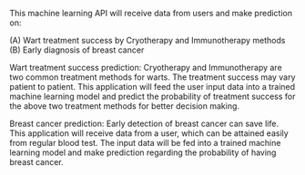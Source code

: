 This machine learning API will receive data from users and make prediction on: 

(A) Wart treatment success by Cryotherapy and Immunotherapy methods 
(B) Early diagnosis of breast cancer

Wart treatment success prediction: Cryotherapy and Immunotherapy are two common treatment methods for warts. The treatment success may vary patient to patient. This application will feed the user input data into a trained machine learning model and predict the probability of treatment success for the above two treatment methods for better decision making.

Breast cancer prediction: Early detection of breast cancer can save life. This application will receive data from a user, which can be attained easily from regular blood test. The input data will be fed into a trained machine learning model and make prediction regarding the probability of having breast cancer.
